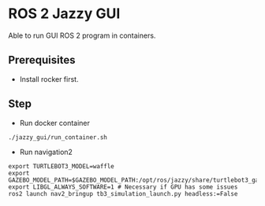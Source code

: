 # ROS 2 Jazzy GUI

Able to run GUI ROS 2 program in containers.

## Prerequisites

* Install rocker first.

## Step

* Run docker container

```shell
./jazzy_gui/run_container.sh
```

* Run navigation2

```shell
export TURTLEBOT3_MODEL=waffle
export GAZEBO_MODEL_PATH=$GAZEBO_MODEL_PATH:/opt/ros/jazzy/share/turtlebot3_gazebo/models
export LIBGL_ALWAYS_SOFTWARE=1 # Necessary if GPU has some issues
ros2 launch nav2_bringup tb3_simulation_launch.py headless:=False
```
